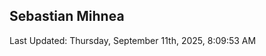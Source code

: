 <h2>Sebastian Mihnea</h2>

<!--RECENT_ACTIVITY:start-->
<!--RECENT_ACTIVITY:end-->
<!--RECENT_ACTIVITY:last_update-->
Last Updated: Thursday, September 11th, 2025, 8:09:53 AM
<!--RECENT_ACTIVITY:last_update_end-->

<!---LOL-STATS-START-HERE--->
<!---LOL-STATS-END-HERE--->
